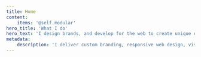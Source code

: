 ```yaml
---
title: Home
content:
    items: '@self.modular'
hero_title: 'What I do'
hero_text: 'I design brands, and develop for the web to create unique experiences, that connect company values with client needs.'
metadata:
    description: 'I deliver custom branding, responsive web design, visualization, and web development services for small to medium businesses.'
---
```


